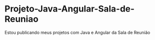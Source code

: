 # Projeto-Java-Angular-Sala-de-Reuniao
Estou publicando meus projetos com Java e Angular da Sala de Reunião

